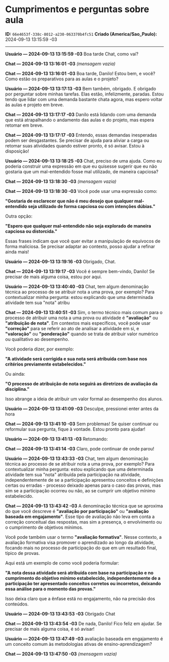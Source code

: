 # Cumprimentos e perguntas sobre aula

**ID:** `66e4653f-338c-8012-a230-063370b4fc51`
**Criado (America/Sao_Paulo):** 2024-09-13 13:15:59 -03

---

**Usuário — 2024-09-13 13:15:59 -03**
Boa tarde Chat, como vai?

**Chat — 2024-09-13 13:16:01 -03**
_(mensagem vazia)_

**Chat — 2024-09-13 13:16:01 -03**
Boa tarde, Danilo! Estou bem, e você? Como estão os preparativos para as aulas e o projeto?

**Usuário — 2024-09-13 13:17:13 -03**
Bem também, obrigado. E obrigado por perguntar sobre minhas tarefas. Elas estão, infelizmente, paradas. Estou tendo que lidar com uma demanda bastante chata agora, mas espero voltar às aulas e projeto em breve.

**Chat — 2024-09-13 13:17:17 -03**
Danilo está lidando com uma demanda que está atrapalhando o andamento das aulas e do projeto, mas espera retomar em breve.

**Chat — 2024-09-13 13:17:17 -03**
Entendo, essas demandas inesperadas podem ser desgastantes. Se precisar de ajuda para aliviar a carga ou retomar suas atividades quando estiver pronto, é só avisar. Estou à disposição!

**Usuário — 2024-09-13 13:18:25 -03**
Chat, preciso de uma ajuda. Como eu poderia construir uma expressão em que eu quisesse sugerir que eu não gostaria que um mal-entendido fosse mal utilizado, de maneira capciosa?

**Chat — 2024-09-13 13:18:30 -03**
_(mensagem vazia)_

**Chat — 2024-09-13 13:18:30 -03**
Você pode usar uma expressão como:

**"Gostaria de esclarecer que não é meu desejo que qualquer mal-entendido seja utilizado de forma capciosa ou com intenções dúbias."**

Outra opção:

**"Espero que qualquer mal-entendido não seja explorado de maneira capciosa ou distorcida."**

Essas frases indicam que você quer evitar a manipulação de equívocos de forma maliciosa. Se precisar adaptar ao contexto, posso ajudar a refinar ainda mais!

**Usuário — 2024-09-13 13:19:16 -03**
Obrigado, Chat.

**Chat — 2024-09-13 13:19:17 -03**
Você é sempre bem-vindo, Danilo! Se precisar de mais alguma coisa, estou por aqui.

**Usuário — 2024-09-13 13:40:40 -03**
Chat, tem algum denominação técnica ao processo de se atribuir nota a uma prova, por exemplo? Para contextualizar minha pergunta: estou explicando que uma determinada atividade tem sua "nota" atribu

**Chat — 2024-09-13 13:40:51 -03**
Sim, o termo técnico mais comum para o processo de atribuir uma nota a uma prova ou atividade é **"avaliação"** ou **"atribuição de nota"**. Em contextos mais específicos, você pode usar **"correção"** para se referir ao ato de analisar a atividade em si, e **"valoração"** ou **"ponderação"** quando se trata de atribuir valor numérico ou qualitativo ao desempenho.

Você poderia dizer, por exemplo:

**"A atividade será corrigida e sua nota será atribuída com base nos critérios previamente estabelecidos."**

Ou ainda:

**"O processo de atribuição de nota seguirá as diretrizes de avaliação da disciplina."**

Isso abrange a ideia de atribuir um valor formal ao desempenho dos alunos.

**Usuário — 2024-09-13 13:41:09 -03**
Desculpe, pressionei enter antes da hora

**Chat — 2024-09-13 13:41:10 -03**
Sem problemas! Se quiser continuar ou reformular sua pergunta, fique à vontade. Estou pronto para ajudar!

**Usuário — 2024-09-13 13:41:13 -03**
Retomando:

**Chat — 2024-09-13 13:41:14 -03**
Claro, pode continuar de onde parou!

**Usuário — 2024-09-13 13:43:33 -03**
Chat, tem algum denominação técnica ao processo de se atribuir nota a uma prova, por exemplo? Para contextualizar minha pergunta: estou explicando que uma determinada atividade tem sua "nota" atribuída pela participação na atividade, independentemente de se a participação apresentou conceitos e definições certas ou erradas - processo deixado apenas para o caso das provas, mas sim se a participação ocorreu ou não, ao se cumprir um objetivo mínimo estabelecido.

**Chat — 2024-09-13 13:43:42 -03**
A denominação técnica que se aproxima do que você descreve é **"avaliação por participação"** ou **"avaliação baseada em engajamento"**. Esse tipo de avaliação não leva em conta a correção conceitual das respostas, mas sim a presença, o envolvimento ou o cumprimento de objetivos mínimos.

Você pode também usar o termo **"avaliação formativa"**. Nesse contexto, a avaliação formativa visa promover o aprendizado ao longo da atividade, focando mais no processo de participação do que em um resultado final, típico de provas.

Aqui está um exemplo de como você poderia formular:

**"A nota dessa atividade será atribuída com base na participação e no cumprimento do objetivo mínimo estabelecido, independentemente de a participação ter apresentado conceitos corretos ou incorretos, deixando essa análise para o momento das provas."**

Isso deixa claro que a ênfase está no engajamento, não na precisão dos conteúdos.

**Usuário — 2024-09-13 13:43:53 -03**
Obrigado Chat

**Chat — 2024-09-13 13:43:54 -03**
De nada, Danilo! Fico feliz em ajudar. Se precisar de mais alguma coisa, é só avisar!

**Usuário — 2024-09-13 13:47:49 -03**
avaliação baseada em engajamento é um conceito comum às metodologias ativas de ensino-aprendizagem?

**Chat — 2024-09-13 13:47:50 -03**
_(mensagem vazia)_
